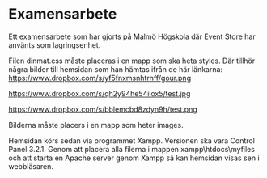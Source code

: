 Examensarbete
=============

Ett examensarbete som har gjorts på Malmö Högskola där Event Store har använts som lagringsenhet.

Filen dinmat.css måste placeras i en mapp som ska heta styles.
Där tillhör några bilder till hemsidan som han hämtas ifrån de här länkarna:
https://www.dropbox.com/s/yf5fnxmsnhtrnff/gour.png

https://www.dropbox.com/s/qh2y94he54iiox5/test.jpg

https://www.dropbox.com/s/bblemcbd8zdyn9h/test.png

Bilderna måste placers i en mapp som heter images.

Hemsidan körs sedan via programmet Xampp. Versionen ska vara Control Panel 3.2.1.
Genom att placera alla filerna i mappen xampp\htdocs\myfiles och att starta en Apache server genom Xampp så kan hemsidan visas sen i webbläsaren.
